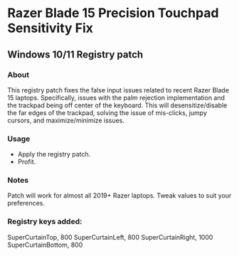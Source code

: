 # Razer Blade 15 Precision Touchpad Sensitivity Fix

## Windows 10/11 Registry patch

### About
This registry patch fixes the false input issues related to recent Razer Blade 15 laptops. Specifically, issues with the palm rejection implementation and the trackpad being off center of the keyboard.  This will desensitize/disable the far edges of the trackpad, solving the issue of mis-clicks, jumpy cursors, and maximize/minimize issues.

### Usage
- Apply the registry patch.
- Profit.

### Notes
Patch will work for almost all 2019+ Razer laptops.  Tweak values to suit your preferences.

### Registry keys added:

SuperCurtainTop, 800
SuperCurtainLeft, 800
SuperCurtainRight, 1000
SuperCurtainBottom, 800
